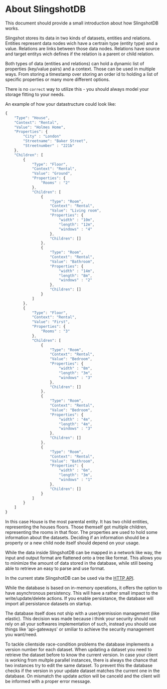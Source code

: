 # About SlingshotDB
This document should provide a small introduction about how SlingshotDB works.

Slingshot stores its data in two kinds of datasets, entities and relations. Entities represent data nodes wich have a certrain type (entity type) and a value. Relations are links between those data nodes. Relations have source and target entitys wich defines if the relation is a parent or child relation. 

Both types of data (entities and relations) can hold a dynamic list of properties (key/value pairs) and a context. Those can be used in multiple ways. From storing a timestamp over storing an order id to holding a list of specific properties or many more different options. 

There is no `correct` way to utilize this - you should always model your storage fitting to your needs. 

An example of how your datastructure could look like:
```javascript
{
    "Type": "House",
    "Context": "Rental",
    "Value": "Holmes Home",
    "Properties": {
        "City" : "London"
        "Streetname": "Baker Street",
        "Streetnumber" : "221b"
    },
    "Children": [
        {
            "Type": "Floor",
            "Context": "Rental",
            "Value": "Ground",
            "Properties": {
                "Rooms" : "2"
            },
            "Children": [
                {
                    "Type": "Room",
                    "Context": "Rental",
                    "Value": "Living room",
                    "Properties": {
                        "width" : "10m",
                        "length": "12m",
                        "windows" : "4"
                    },
                    "Children": []
                },
                {
                    "Type": "Room",
                    "Context": "Rental",
                    "Value": "Bathroom",
                    "Properties": {
                        "width" : "14m",
                        "length": "8m",
                        "windows" : "2"
                    },
                    "Children": []
                }
            ]
        },
        {
            "Type": "Floor",
            "Context": "Rental",
            "Value": "First",
            "Properties": {
                "Rooms" : "3"
            },
            "Children": [
                {
                    "Type": "Room",
                    "Context": "Rental",
                    "Value": "Bedroom",
                    "Properties": {
                        "width" : "8m",
                        "length": "3m",
                        "windows" : "3"
                    },
                    "Children": []
                },
                {
                    "Type": "Room",
                    "Context": "Rental",
                    "Value": "Bedroom",
                    "Properties": {
                        "width" : "4m",
                        "length": "4m",
                        "windows" : "3"
                    },
                    "Children": []
                },
                {
                    "Type": "Room",
                    "Context": "Rental",
                    "Value": "Bathroom",
                    "Properties": {
                        "width" : "6m",
                        "length": "3m",
                        "windows" : "1"
                    },
                    "Children": []
                }
            ]
        }
    ]
}

```
In this case House is the most parental entity. It has two child entities, representing the houses floors. Those themself got multiple children, representing the rooms in that floor. The properties are used to hold some information about the datasets. Deciding if an information should be a property or a new child node itself should depend on your usage.

While the data inside SlingshotDB can be mapped in a network like way, the input and output format are flattened onto a tree like format. This allows you to minimize the amount of data stored in the database, while still beeing able to retrieve an easy to parse and use format.

In the current state SlingshotDB can be used via the [HTTP API](https://github.com/voodooEntity/slingshotdb/blob/master/docs/HTTP_API_V1.md). 

While the database is based on in-memory operations, it offers the option to have asynchronous persistency. This will have a rather small impact to the write/update/delete actions. If you enable persistance, the database will import all persistance datasets on startup.

The database itself does not ship with a user/permission management (like elastic). This decision was made because i think your security should not rely on all your softwares implementation of such, instead you should use things like 'api-gateways' or smiliar to achieve the security management you want/need.

To tackle clientside race-condition problems the database implements a version number for each dataset. When updating a dataset you need to retrieve the dataset before to know the current version. In case your client is working from multple parallel instances, there is always the chance that two instances try to edit the same dataset. To prevent this the database checks if the version in your update dataset matches the current one in the database. On mismatch the update action will be canceld and the client will be informed with a proper error message.
